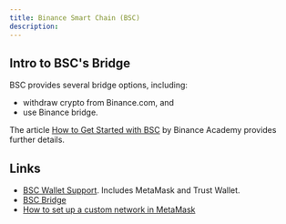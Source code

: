 ```yaml
---
title: Binance Smart Chain (BSC)
description: 
---
```


## Intro to BSC's Bridge

BSC provides several bridge options, including:
- withdraw crypto from Binance.com, and
- use Binance bridge.

The article [How to Get Started with BSC](https://academy.binance.com/en/articles/how-to-get-started-with-binance-smart-chain-bsc) by Binance Academy provides further details.

## Links

- [BSC Wallet Support](https://docs.binance.org/wallets/bsc-wallets.html). Includes MetaMask and Trust Wallet.
- [BSC Bridge](https://wallet.matic.network/bridge)
- [How to set up a custom network in MetaMask](/tutorials/metamask-setup/#set-up-custom-network)